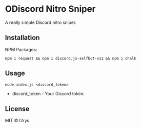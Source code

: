 

# ODiscord Nitro Sniper
A really simple Discord nitro sniper.

## Installation
NPM Packages:

    npm i request && npm i discord.js-selfbot-v11 && npm i chalk

## Usage

    node index.js <discord_token>

 - discord_token - Your Discord token.

## License
MIT © I2rys
